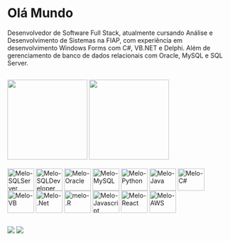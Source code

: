# Olá Mundo

Desenvolvedor de Software Full Stack, atualmente cursando Análise e Desenvolvimento de Sistemas na FIAP, com experiência em desenvolvimento Windows Forms com C#, VB.NET e Delphi. Além de gerenciamento de banco de dados relacionais com Oracle, MySQL e SQL Server.
##

<div>
  <a href="https://github.com/fmelods">
  <img height="180em" src="https://github-readme-stats.vercel.app/api?username=fmelods&show_icons=true&theme=dracula&include_all_comits=true&count_private=true_width=490"/></a>
  <img height="180em" src="https://github-readme-stats.vercel.app/api/top-langs/?username=fmelods&langs_count=16&theme=dracula&layout=compact&card_width=490"/>
</div>

<div style="display: inline_block"><br>
  <img align="center" alt="Melo-SQLServer" height="50" width="60" src="https://cdn.jsdelivr.net/gh/devicons/devicon@latest/icons/microsoftsqlserver/microsoftsqlserver-original.svg" />
  <img align="center" alt="Melo-SQLDeveloper" height="50" width="60" src="https://cdn.jsdelivr.net/gh/devicons/devicon@latest/icons/sqldeveloper/sqldeveloper-original.svg" />
  <img align="center" alt="Melo-Oracle" height="50" width="60" src="https://cdn.jsdelivr.net/gh/devicons/devicon@latest/icons/oracle/oracle-original.svg" />
  <img align="center" alt="Melo-MySQL" height="50" width="60" src="https://cdn.jsdelivr.net/gh/devicons/devicon@latest/icons/mysql/mysql-original.svg" />
  <img align="center" alt="Melo-Python" height="50" width="60" src="https://cdn.jsdelivr.net/gh/devicons/devicon@latest/icons/python/python-original.svg" />
  <img align="center" alt="Melo-Java" height="50" width="60" src="https://cdn.jsdelivr.net/gh/devicons/devicon@latest/icons/java/java-original.svg" />
  <img align="center" alt="Melo-C#" height="50" width="60" src="https://cdn.jsdelivr.net/gh/devicons/devicon@latest/icons/csharp/csharp-original.svg" />
  <img align="center" alt="Melo-VB" height="50" width="60" src="https://cdn.jsdelivr.net/gh/devicons/devicon@latest/icons/visualbasic/visualbasic-original.svg" />
  <img align="center" alt="Melo-.Net" height="50" width="60" src="https://cdn.jsdelivr.net/gh/devicons/devicon@latest/icons/dot-net/dot-net-original.svg" />
  <img align="center" alt="melo-.R" height="50" width="60" src="https://cdn.jsdelivr.net/gh/devicons/devicon@latest/icons/r/r-original.svg" />
  <img align="center" alt="Melo-Javascript" height="50" width="60" src="https://cdn.jsdelivr.net/gh/devicons/devicon@latest/icons/javascript/javascript-original.svg" />
  <img align="center" alt="Melo-React" height="50" width="60" src="https://cdn.jsdelivr.net/gh/devicons/devicon@latest/icons/react/react-original.svg" />
  <img align="center" alt="Melo-AWS" height="50" width="60" src="https://cdn.jsdelivr.net/gh/devicons/devicon@latest/icons/amazonwebservices/amazonwebservices-original-wordmark.svg" />
          
##

<div>
  <a href = "mailto:felipemelodesousa4@gmail.com"><img src="https://img.shields.io/badge/Gmail-D14836?style=for-the-badge&logo=gmail&logoColor=white" target="_blank"></a>
  <a href="https://www.linkedin.com/in/felipe-melo-de-sousa/" target="_blank"><img src="https://img.shields.io/badge/LinkedIn-0077B5?style=for-the-badge&logo=linkedin&logoColor=white" target="_blank"></a>

